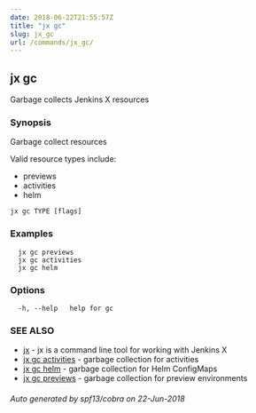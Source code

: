 ```yaml
---
date: 2018-06-22T21:55:57Z
title: "jx gc"
slug: jx_gc
url: /commands/jx_gc/
---
```

## jx gc

Garbage collects Jenkins X resources

### Synopsis

Garbage collect resources 

Valid resource types include: 

  * previews  
  * activities  
  * helm

```
jx gc TYPE [flags]
```

### Examples

```
  jx gc previews
  jx gc activities
  jx gc helm
```

### Options

```
  -h, --help   help for gc
```

### SEE ALSO

* [jx](/commands/jx/)	 - jx is a command line tool for working with Jenkins X
* [jx gc activities](/commands/jx_gc_activities/)	 - garbage collection for activities
* [jx gc helm](/commands/jx_gc_helm/)	 - garbage collection for Helm ConfigMaps
* [jx gc previews](/commands/jx_gc_previews/)	 - garbage collection for preview environments

###### Auto generated by spf13/cobra on 22-Jun-2018
